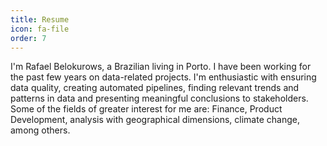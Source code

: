 ```yaml
---
title: Resume
icon: fa-file
order: 7
---
```

<!-- <a href="#" class="image featured"><img src="assets/images/pic082.jpg" alt="" /></a> -->
<p>I'm Rafael Belokurows, a Brazilian living in Porto.
   I have been working for the past few years on data-related projects. I'm enthusiastic with ensuring data quality, creating automated pipelines, finding relevant trends and patterns in data and presenting meaningful conclusions to stakeholders. Some of the fields of greater interest for me are: Finance, Product Development, analysis with geographical dimensions, climate change, among others.</p>
